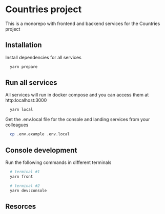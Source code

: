 # Countries project

This is a monorepo with frontend and backend services for the Countries project

## Installation


Install dependencies for all services
```bash
  yarn prepare
```


## Run all services

All services will run in docker compose and you can access them at http:localhost:3000
```bash
  yarn local
```

Get the .env.local file for the console and landing services from your colleagues

```bash
  cp .env.example .env.local
```

## Console development

Run the following commands in different terminals

```bash
  # terminal #1
  yarn front
```
```bash
  # terminal #2
  yarn dev:console
```

## Resorces
